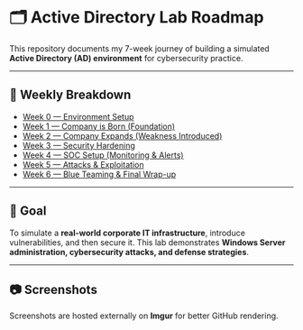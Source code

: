 # 🗂️ Active Directory Lab Roadmap

This repository documents my 7-week journey of building a simulated **Active Directory (AD) environment** for cybersecurity practice.

---

## 📌 Weekly Breakdown
- [Week 0 — Environment Setup](week0/README.md)  
- [Week 1 — Company is Born (Foundation)](week1/README.md)  
- [Week 2 — Company Expands (Weakness Introduced)](week2/README.md)  
- [Week 3 — Security Hardening](week3/README.md)  
- [Week 4 — SOC Setup (Monitoring & Alerts)](week4/README.md)  
- [Week 5 — Attacks & Exploitation](week5/README.md)  
- [Week 6 — Blue Teaming & Final Wrap-up](week6/README.md)  

---

## 🎯 Goal
To simulate a **real-world corporate IT infrastructure**, introduce vulnerabilities, and then secure it. This lab demonstrates **Windows Server administration, cybersecurity attacks, and defense strategies**.

---

## 📷 Screenshots
Screenshots are hosted externally on **Imgur** for better GitHub rendering.  
